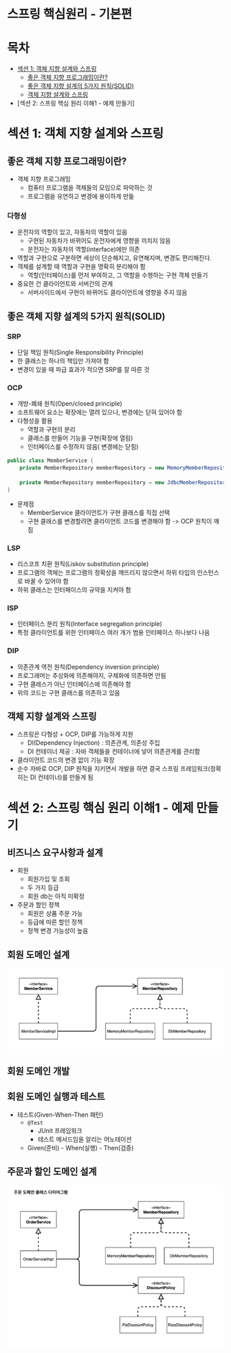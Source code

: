 # 스프링 핵심원리 - 기본편
# 목차
- [섹션 1: 객체 지향 설계와 스프링](#섹션-1-객체-지향-설계와-스프링)
    - [좋은 객체 지향 프로그래밍이란?](#좋은-객체-지향-프로그래밍이란)
    - [좋은 객체 지향 설계의 5가지 원칙(SOLID)](#좋은-객체-지향-설계의-5가지-원칙solid)
    - [객체 지향 설계와 스프링](#객체-지향-설계와-스프링)
- [섹션 2: 스프링 핵심 원리 이해1 - 예제 만들기]
# 섹션 1: 객체 지향 설계와 스프링
## 좋은 객체 지향 프로그래밍이란?
- 객체 지향 프로그래밍
    - 컴퓨터 프로그램을 객체들의 모임으로 파악하는 것
    - 프로그램을 유연하고 변경에 용이하게 만듦
### 다형성
- 운전자의 역할이 있고, 자동차의 역할이 있음
    - 구현된 자동차가 바뀌어도 운전자에게 영향을 끼치지 않음
    - 운전자는 자동차의 역할(interface)에만 의존
- 역할과 구현으로 구분하면 세상이 단순해지고, 유연해지며, 변경도 편리해진다.
- 객체를 설계할 때 역할과 구현을 명확히 분리해야 함
    - 역할(인터페이스)를 먼저 부여하고, 그 역할을 수행하는 구현 객체 만들기
- 중요한 건 클라이언트와 서버간의 관계
    - 서버사이드에서 구현이 바뀌어도 클라이언트에 영향을 주지 않음
## 좋은 객체 지향 설계의 5가지 원칙(SOLID)
### SRP
- 단일 책임 원칙(Single Responsibility Principle)
- 한 클래스는 하나의 책임만 가져야 함
- 변경이 있을 때 파급 효과가 적으면 SRP를 잘 따른 것
### OCP
- 개방-폐쇄 원칙(Open/closed principle)
- 소프트웨어 요소는 확장에는 열려 있으나, 변경에는 닫혀 있어야 함
- 다형성을 활용
    - 역할과 구현의 분리
    - 클래스를 만들어 기능을 구현(확장에 열림)
    - 인터페이스를 수정하지 않음(
    변경에는 닫힘)
```java
public class MemberService {
    private MemberRepository memberRepository = new MemoryMemberRepository();

    private MemberRepository memberRepository = new JdbcMemberRepository();
}
```
- 문제점
    - MemberService 클라이언트가 구현 클래스를 직접 선택
    - 구현 클래스를 변경할려면 클라이언트 코드를 변경해야 함 -> OCP 원칙이 깨짐
### LSP
- 리스코프 치환 원칙(Liskov substitution principle)
- 프로그램의 객체는 프로그램의 정확성을 깨뜨리지 않으면서 하위 타입의 인스턴스로 바꿀 수 있어야 함
- 하위 클래스는 인터페이스의 규약을 지켜야 함
### ISP
- 인터페이스 분리 원칙(Interface segregation principle)
- 특정 클라이언트를 위한 인터페이스 여러 개가 범용 인터페이스 하나보다 나음
### DIP
- 의존관계 역전 원칙(Dependency inversion principle)
- 프로그래머는 추상화에 의존해야지, 구체화에 의존하면 안됨
- 구현 클래스가 아닌 인터페이스에 의존해야 함
- 위의 코드는 구현 클래스를 의존하고 있음
## 객체 지향 설계와 스프링
- 스프링은 다형성 + OCP, DIP를 가능하게 지원
    - DI(Dependency Injection) : 의존관계, 의존성 주입
    - DI 컨테이너 제공 : 자바 객체들을 컨테이너에 넣어 의존관계를 관리함
- 클라이언트 코드의 변경 없이 기능 확장
- 순수 자바로 OCP, DIP 원칙을 지키면서 개발을 하면 결국 스프링 프레임워크(정확히는 DI 컨테이너)를 만들게 됨
# 섹션 2: 스프링 핵심 원리 이해1 - 예제 만들기
## 비즈니스 요구사항과 설계
- 회원
    - 회원가입 및 조회
    - 두 가지 등급
    - 회원 db는 아직 미확정
- 주문과 할인 정책
    - 회원은 상품 주문 가능
    - 등급에 따른 할인 정책
    - 정책 변경 가능성이 높음
## 회원 도메인 설계
![member](../img/member.png)
## 회원 도메인 개발
## 회원 도메인 실행과 테스트
- 테스트(Given-When-Then 패턴)
    - `@Test`
        - JUnit 프레임워크
        - 테스트 메서드임을 알리는 어노테이션
    - Given(준비) - When(실행) - Then(검증)
## 주문과 할인 도메인 설계
![order](../img/order.png)